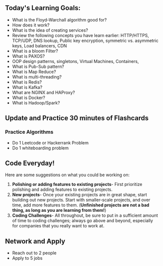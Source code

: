 ## Today's Learning Goals:

- What is the Floyd-Warchall algorithm good for?
- How does it work?
- What is the idea of creating services?
- Review the following concepts you have learn earlier: HTTP/HTTPS, TCP/UDP, DNS lookup, Public key encryption, symmetric vs. asymmetric keys, Load balancers, CDN
- What is a bloom Filter?
- What is PAXOS?
- OOP design patterns, singletons, Virtual Machines, Containers,
- What is Pub-Sub pattern?
- What is Map Reduce?
- What is multi-threading?
- What is Redis?
- What is Kafka?
- What are NGINX and HAProxy?
- What is Docker?
- What is Hadoop/Spark?

## Update and Practice 30 minutes of Flashcards

### Practice Algorithms
* Do 1 Leetcode or Hackerrank Problem
* Do 1 whiteboarding problem

## Code Everyday!

Here are some suggestions on what you could be working on:

1. **Polishing or adding features to existing projects**- First prioritize polishing and adding features to existing projects.
1. **New projects**- Once your existing projects are in great shape, start building out new projects. Start with smaller-scale projects, and over time, add more features to them. (**Unfinished projects are not a bad thing, as long as you are learning from them!**)
1. **Coding Challenges**- All throughout, be sure to put in a sufficient amount of time to coding challenges; always go above and beyond, especially for companies that you really want to work at.

## Network and Apply

* Reach out to 2 people
* Apply to 5 jobs